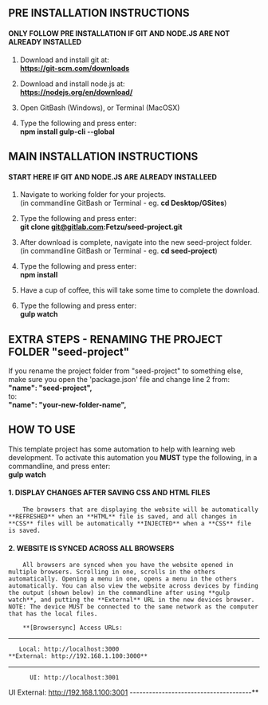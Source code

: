 
## PRE INSTALLATION INSTRUCTIONS ##
#### ONLY FOLLOW PRE INSTALLATION IF GIT AND NODE.JS ARE NOT ALREADY INSTALLED ####

1. Download and install git at:  
		**https://git-scm.com/downloads**

2. Download and install node.js at:  
		**https://nodejs.org/en/download/**

3. Open GitBash (Windows), or Terminal (MacOSX)

4. Type the following and press enter:  
		**npm install gulp-cli --global**




## MAIN INSTALLATION INSTRUCTIONS ##
#### START HERE IF GIT AND NODE.JS ARE ALREADY INSTALLEED ####

1. Navigate to working folder for your projects.  
		(in commandline GitBash or Terminal - eg. **cd Desktop/GSites**) 

2. Type the following and press enter:  
		**git clone git@gitlab.com:Fetzu/seed-project.git**

3. After download is complete, navigate into the new seed-project folder.  
		(in commandline GitBash or Terminal - eg. **cd seed-project**) 

4. Type the following and press enter:  
		**npm install**

5. Have a cup of coffee, this will take some time to complete the download.  

6. Type the following and press enter:  
		**gulp watch**




## EXTRA STEPS - RENAMING THE PROJECT FOLDER "seed-project" ##
If you rename the project folder from "seed-project" to something else, make sure you open the 'package.json' file and change line 2 from:  
		**"name": "seed-project",**  
to:  
		**"name": "your-new-folder-name",**  




## HOW TO USE ##

This template project has some automation to help with learning web development. To activate this automation you **MUST** type the following, in a commandline, and press enter:  
		**gulp watch**

#### 1. DISPLAY CHANGES AFTER SAVING CSS AND HTML FILES ####  
		The browsers that are displaying the website will be automatically **REFRESHED** when an **HTML** file is saved, and all changes in **CSS** files will be automatically **INJECTED** when a **CSS** file is saved.  

#### 2. WEBSITE IS SYNCED ACROSS ALL BROWSERS ####  
		All browsers are synced when you have the website opened in multiple browsers. Scrolling in one, scrolls in the others automatically. Opening a menu in one, opens a menu in the others automatically. You can also view the website across devices by finding the output (shown below) in the commandline after using **gulp watch**, and putting the **External** URL in the new devices browser. NOTE: The device MUST be connected to the same network as the computer that has the local files.

		**[Browsersync] Access URLs:
 --------------------------------------
       Local: http://localhost:3000
    **External: http://192.168.1.100:3000**
 --------------------------------------
          UI: http://localhost:3001
 UI External: http://192.168.1.100:3001
 --------------------------------------**








